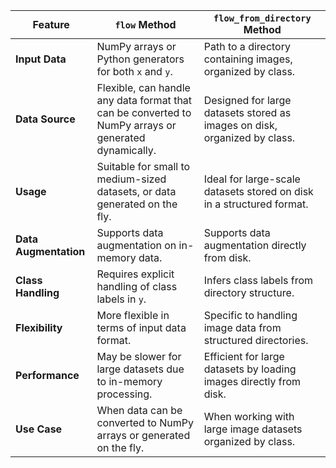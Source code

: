 | Feature                  | `flow` Method                                      | `flow_from_directory` Method                            |
|--------------------------|----------------------------------------------------|----------------------------------------------------------|
| **Input Data**           | NumPy arrays or Python generators for both `x` and `y`. | Path to a directory containing images, organized by class. |
| **Data Source**          | Flexible, can handle any data format that can be converted to NumPy arrays or generated dynamically. | Designed for large datasets stored as images on disk, organized by class. |
| **Usage**                | Suitable for small to medium-sized datasets, or data generated on the fly. | Ideal for large-scale datasets stored on disk in a structured format. |
| **Data Augmentation**    | Supports data augmentation on in-memory data.     | Supports data augmentation directly from disk.           |
| **Class Handling**       | Requires explicit handling of class labels in `y`. | Infers class labels from directory structure.            |
| **Flexibility**          | More flexible in terms of input data format.       | Specific to handling image data from structured directories. |
| **Performance**          | May be slower for large datasets due to in-memory processing. | Efficient for large datasets by loading images directly from disk. |
| **Use Case**             | When data can be converted to NumPy arrays or generated on the fly. | When working with large image datasets organized by class. |

